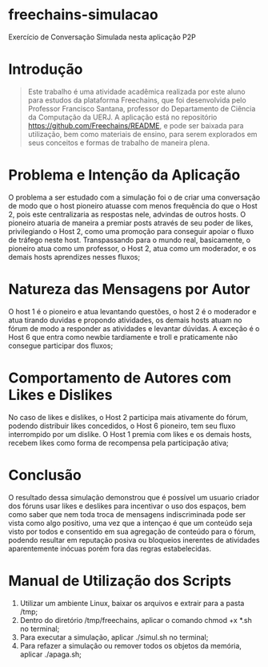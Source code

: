 # freechains-simulacao
Exercício de Conversação Simulada nesta aplicação P2P


# Introdução

> Este trabalho é uma atividade acadêmica realizada por este aluno para estudos da plataforma Freechains, que foi desenvolvida pelo Professor Francisco Santana, professor do Departamento de Ciência da Computação da UERJ. A aplicação está no repositório https://github.com/Freechains/README, e pode ser baixada para utilização, bem como materiais de ensino, para serem explorados em seus conceitos e formas de trabalho de maneira plena.

# Problema e Intenção da Aplicação 

  O problema a ser estudado com a simulação foi o de criar uma conversação de modo que o host pioneiro atuasse com menos frequência do que o Host 2, pois este centralizaria as respostas nele, advindas de outros hosts. O pioneiro atuaria de maneira a premiar posts através de seu poder de likes, privilegiando o Host 2, como uma promoção para conseguir apoiar o fluxo de tráfego neste host. Transpassando para o mundo real, basicamente, o pioneiro atua como um professor, o Host 2, atua como um moderador, e os demais hosts aprendizes nesses fluxos;

# Natureza das Mensagens por Autor

  O host 1 é o pioneiro e atua levantando questões, o host 2 é o moderador e atua tirando duvidas e propondo atividades, os demais hosts atuam no fórum de modo a responder as atividades e levantar dúvidas. A exceção é o Host 6 que entra como newbie tardiamente e troll e praticamente não consegue participar dos fluxos;

# Comportamento de Autores com Likes e Dislikes

  No caso de likes e dislikes, o Host 2 participa mais ativamente do fórum, podendo distribuir likes concedidos, o Host 6 pioneiro, tem seu fluxo interrompido por um dislike. O Host 1 premia com likes e os demais hosts, recebem likes como forma de recompensa pela participação ativa;

# Conclusão

  O resultado dessa simulação demonstrou que é possível um usuario criador dos fóruns usar likes e deslikes para incentivar o uso dos espaços, bem como saber que nem toda troca de mensagens indiscriminada pode ser vista como algo positivo, uma vez que a intençao é que um conteúdo seja visto por todos e consentido em sua agregação de conteúdo para o fórum, podendo resultar em reputação posiva ou bloqueios inerentes de atividades aparentemente inócuas porém fora das regras estabelecidas.

# Manual de Utilização dos Scripts

1) Utilizar um ambiente Linux, baixar os arquivos e extrair para a pasta /tmp;
2) Dentro do diretório /tmp/freechains, aplicar o comando chmod +x *.sh no terminal;
3) Para executar a simulação, aplicar ./simul.sh no terminal;
4) Para refazer a simulação ou remover todos os objetos da memória, aplicar ./apaga.sh;

